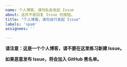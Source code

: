 ```yaml
---
name: 个人博客，请勿私自发起 Issue
about: 这并不是回复 Issue 的按钮。
title: "个人博客，请勿自行发起 Issue"
labels: 'spam'
assignees: ''

---
```


**请注意：这是一个个人博客，请不要在这里练习新建 Issue。**

**如果恶意发布 Issue，将会加入 GitHub 黑名单。**
